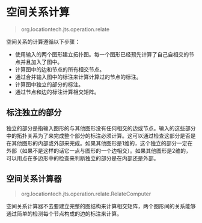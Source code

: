 # 空间关系计算

> org.locationtech.jts.operation.relate

空间关系的计算遵循以下步骤：

* 使用输入的两个图形建立拓扑图。每一个图形已经预先计算了自己自相交的节点并且加入了图中。
* 计算图中的边和节点的所有相交节点。
* 通过合并输入图中的标注来计算计算过的节点的标注。
* 计算图中独立的部分的标注。
* 通过节点和边的标注计算相交矩阵。

## 标注独立的部分

独立的部分是指输入图形的与其他图形没有任何相交的边或节点。输入的这些部分中的拓扑关系为了来完成整个部分的标注必须计算。这可以通过检查这部分是否是在其他图形的内部或外部来完成。如果其他图形是1维的，这个独立的部分一定在外部（如果不是这样的话它一点与图形的一个边相交）。如果其他图形是2维的，可以用点在多边形中的检查来判断独立的部分是在内部还是外部。

## 空间关系计算器

> org.locationtech.jts.operation.relate.RelateComputer

空间关系计算器不去要建立完整的图结构来计算相交矩阵，两个图形间的关系能够通过简单的检测每个节点构成的边的标注来计算。

